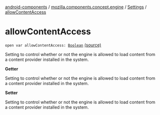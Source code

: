 [android-components](../../index.md) / [mozilla.components.concept.engine](../index.md) / [Settings](index.md) / [allowContentAccess](./allow-content-access.md)

# allowContentAccess

`open var allowContentAccess: `[`Boolean`](https://kotlinlang.org/api/latest/jvm/stdlib/kotlin/-boolean/index.html) [(source)](https://github.com/mozilla-mobile/android-components/blob/master/components/concept/engine/src/main/java/mozilla/components/concept/engine/Settings.kt#L120)

Setting to control whether or not the engine is allowed to load content from a content
provider installed in the system.

**Getter**

Setting to control whether or not the engine is allowed to load content from a content
provider installed in the system.

**Setter**

Setting to control whether or not the engine is allowed to load content from a content
provider installed in the system.

